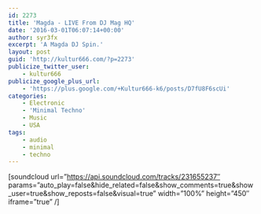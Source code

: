 ```yaml
---
id: 2273
title: 'Magda - LIVE From DJ Mag HQ'
date: '2016-03-01T06:07:14+00:00'
author: syr3fx
excerpt: 'A Magda DJ Spin.'
layout: post
guid: 'http://kultur666.com/?p=2273'
publicize_twitter_user:
    - kultur666
publicize_google_plus_url:
    - 'https://plus.google.com/+Kultur666-k6/posts/D7fU8F6scUi'
categories:
    - Electronic
    - 'Minimal Techno'
    - Music
    - USA
tags:
    - audio
    - minimal
    - techno
---
```


\[soundcloud url=”https://api.soundcloud.com/tracks/231655237″ params=”auto\_play=false&amp;hide\_related=false&amp;show\_comments=true&amp;show\_user=true&amp;show\_reposts=false&amp;visual=true” width=”100%” height=”450″ iframe=”true” /\]